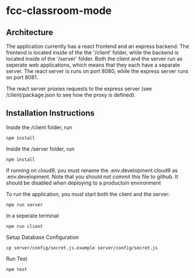# fcc-classroom-mode

## Architecture 

The application currently has a react frontend and an express backend.  The frontend is located inside of the the '/client' folder, while the backend is located inside of the '/server' folder.   Both the client and the server run as seperate web applications, which means that they each have a separate server. The react server is runs on port 8080, while the express server runs on port 8081. 

The react server proxies requests to the express server (see /client/package.json to see how the proxy is defined). 

## Installation Instructions

Inside the /client folder, run 

```
npm install
```


Inside the /server folder, run 

```
npm install
```

If running on cloud9, you must rename the .env.development.cloud9 as .env.development.  Note that you should not commit this file to github.  It should be disabled when deploying to a productoin environment 


To run the application, you must start both the client and the server: 

```
npm run server
```

In a seperate terminal:

```
npm run client
```

Setup Database Configuration
```
cp server/config/secret.js.example server/config/secret.js
```

Run Test
```
npm test
```

